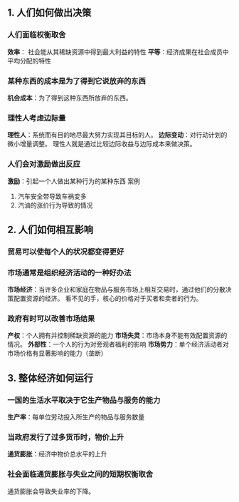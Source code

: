 ## 1. 人们如何做出决策
### 人们面临权衡取舍
**效率**： 社会能从其稀缺资源中得到最大利益的特性
**平等**：经济成果在社会成员中平均分配的特性
### 某种东西的成本是为了得到它说放弃的东西
**机会成本**：为了得到这种东西所放弃的东西。
### 理性人考虑边际量
**理性人**：系统而有目的地尽最大努力实现其目标的人。
**边际变动**：对行动计划的微小增量调整。
理性人就是通过比较边际收益与边际成本来做决策。
### 人们会对激励做出反应
**激励**：引起一个人做出某种行为的某种东西
案例
1. 汽车安全带导致车祸变多
2. 汽油的涨价行为导致的情况
## 2. 人们如何相互影响
### 贸易可以使每个人的状况都变得更好
### 市场通常是组织经济活动的一种好办法
**市场经济**：当许多企业和家庭在物品与服务市场上相互交易时，通过他们的分散决策配置资源的经济。
看不见的手，核心的价格对于买者和卖者的行为。
### 政府有时可以改善市场结果
**产权**：个人拥有并控制稀缺资源的能力
**市场失灵**：市场本身不能有效配置资源的情况。
**外部性**：一个人的行为对旁观者福利的影响
**市场势力**：单个经济活动者对市场价格有显著影响的能力（垄断）
## 3. 整体经济如何运行
### 一国的生活水平取决于它生产物品与服务的能力
**生产率**：每单位劳动投入所生产的物品与服务数量
### 当政府发行了过多货币时，物价上升
**通货膨胀**：经济中物价总水平的上升
### 社会面临通货膨胀与失业之间的短期权衡取舍
通货膨胀会导致失业率的下降。
